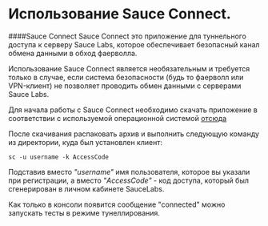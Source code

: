 # Использование Sauce Connect.

####Sauce Connect
Sauce Connect это приложение для туннельного доступа к серверу Sauce Labs, которое обеспечивает безопасный канал обмена данными в обход фаерволла.

Использование Sauce Connect является необязательным и требуется только в случае, если система безопасности (будь то фаерволл или VPN-клиент) не позволяет проводить обмен данными с серверами Sauce Labs.

Для начала работы с Sauce Connect необходимо скачать приложение в соответствии с используемой операционной системой [отсюда](https://wiki.saucelabs.com/display/DOCS/Sauce+Connect)

После скачивания распаковать архив и выполнить следующую команду из директории, куда был установлен клиент:

```
sc -u username -k AccessCode
```

Подставив вместо *"username"* имя пользователя, которое вы указали при регистрации, а вместо *"AccessCode"* - код доступа, который был сгенерирован в личном кабинете SauceLabs.

Как только в консоли появится сообщение "connected" можно запускать тесты в режиме тунеллирования.